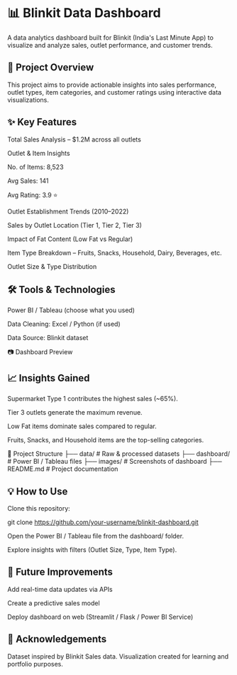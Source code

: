 # 📊 Blinkit Data Dashboard


A data analytics dashboard built for Blinkit (India's Last Minute App) to visualize and analyze sales, outlet performance, and customer trends.

## 🚀 Project Overview

This project aims to provide actionable insights into sales performance, outlet types, item categories, and customer ratings using interactive data visualizations.

## ✨ Key Features

Total Sales Analysis – $1.2M across all outlets

Outlet & Item Insights

No. of Items: 8,523

Avg Sales: 141

Avg Rating: 3.9 ⭐

Outlet Establishment Trends (2010–2022)

Sales by Outlet Location (Tier 1, Tier 2, Tier 3)

Impact of Fat Content (Low Fat vs Regular)

Item Type Breakdown – Fruits, Snacks, Household, Dairy, Beverages, etc.

Outlet Size & Type Distribution

## 🛠️ Tools & Technologies

Power BI / Tableau (choose what you used)

Data Cleaning: Excel / Python (if used)

Data Source: Blinkit dataset

📷 Dashboard Preview

## 📈 Insights Gained

Supermarket Type 1 contributes the highest sales (~65%).

Tier 3 outlets generate the maximum revenue.

Low Fat items dominate sales compared to regular.

Fruits, Snacks, and Household items are the top-selling categories.

📂 Project Structure
├── data/               # Raw & processed datasets
├── dashboard/          # Power BI / Tableau files
├── images/             # Screenshots of dashboard
├── README.md           # Project documentation

## 💡 How to Use

Clone this repository:

git clone https://github.com/your-username/blinkit-dashboard.git


Open the Power BI / Tableau file from the dashboard/ folder.

Explore insights with filters (Outlet Size, Type, Item Type).

## 📌 Future Improvements

Add real-time data updates via APIs

Create a predictive sales model

Deploy dashboard on web (Streamlit / Flask / Power BI Service)

## 🙌 Acknowledgements

Dataset inspired by Blinkit Sales data.
Visualization created for learning and portfolio purposes.
